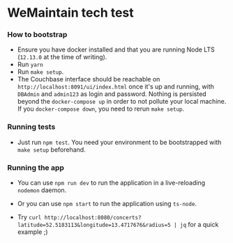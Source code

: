 # WeMaintain tech test

### How to bootstrap 

- Ensure you have docker installed and that you are running Node LTS (`12.13.0` at the time of writing).
- Run `yarn`
- Run `make setup`.
- The Couchbase interface should be reachable on `http://localhost:8091/ui/index.html` once it's up and running, with `DBAdmin` and `admin123` as login and password. Nothing is persisted beyond the `docker-compose up` in order to not pollute your local machine. If you `docker-compose down`, you need to rerun `make setup`.

### Running tests

- Just run `npm test`. You need your environment to be bootstrapped with `make setup` beforehand.

### Running the app

- You can use `npm run dev` to run the application in a live-reloading `nodemon` daemon.
- Or you can use `npm start` to run the application using `ts-node`.

- Try `curl http://localhost:8080/concerts?latitude=52.5183113&longitude=13.4717676&radius=5 | jq` for a quick example ;)

